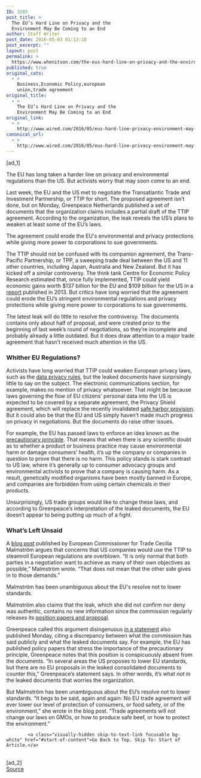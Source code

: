 ```yaml
---
ID: 3285
post_title: >
  The EU’s Hard Line on Privacy and the
  Environment May Be Coming to an End
author: Staff Writer
post_date: 2016-05-03 01:13:10
post_excerpt: ""
layout: post
permalink: >
  https://www.whenitson.com/the-eus-hard-line-on-privacy-and-the-environment-may-be-coming-to-an-end/
published: true
original_cats:
  - >
    Business,Economic Policy,european
    union,trade agreement
original_title:
  - >
    The EU’s Hard Line on Privacy and the
    Environment May Be Coming to an End
original_link:
  - >
    http://www.wired.com/2016/05/eus-hard-line-privacy-environment-may-coming-end/
canonical_url:
  - >
    http://www.wired.com/2016/05/eus-hard-line-privacy-environment-may-coming-end/
---
```

 [ad_1]
<br><div id=""><p>The EU has long taken a harder line on privacy and environmental regulations than the US. But activists worry that may soon come to an end.</p>
<p>Last week, the EU and the US met to negotiate the Transatlantic Trade and Investment Partnership, or TTIP for short. The proposed agreement isn’t done, but on Monday, Greenpeace Netherlands published a set of documents that the organization claims includes a partial draft of the TTIP agreement. According to the organization, the leak reveals the US’s plans to weaken at least some of the EU’s laws.</p>
<p data-js="fader" class="pullquote carve fader">
	The agreement could erode the EU's environmental and privacy protections while giving more power to corporations to sue governments.	<span class="attribution"/>
</p>

<p>The TTIP should not be confused with its companion agreement, the Trans-Pacific Partnership, or TPP, a sweeping trade deal between the US and 11 other countries, including Japan, Australia and New Zealand. But it has kicked off a similar controversy. The think tank Centre for Economic Policy Research estimated that, once fully implemented, TTIP could yield economic gains worth $137 billion for the EU and $109 billion for the US in a <a href="http://trade.ec.europa.eu/doclib/docs/2013/march/tradoc_150737.pdf">report</a> published in 2013. But critics have long worried that the agreement could erode the EU’s stringent environmental regulations and privacy protections while giving more power to corporations to sue governments.</p>
<p>The latest leak will do little to resolve the controversy. The documents contains only about half of proposal, and were created prior to the beginning of last week’s round of negotiations, so they’re incomplete and probably already a little outdated. But it does draw attention to a major trade agreement that hasn’t received much attention in the US.</p>
<h3>Whither EU Regulations?</h3>
<p>Activists have long worried that TTIP could weaken European privacy laws, such as the <a href="&gt;right to be forgotten&lt;/a&gt; and the newly updated &lt;a href=" http:="">data privacy rules</a>, but the leaked documents have surprisingly little to say on the subject. The electronic communications section, for example, makes no mention of privacy whatsoever. That might be because laws governing the flow of EU citizens’ personal data into the US is expected to be covered by a separate agreement, the Privacy Shield agreement, which will replace the recently invalidated <a href="http://www.wired.com/2015/10/tech-companies-can-blame-snowden-data-privacy-decision/">safe harbor provision</a>. But it could also be that the EU and US simply haven’t made much progress on privacy in negotiations. But the documents do raise other issues.</p>
<p>For example, the EU has passed laws to enforce an idea known as the <a href="">precautionary principle</a>. That means that when there is any scientific doubt as to whether a product or business practice may cause environmental harm or damage consumers’ health, it’s up the company or companies in question to prove that there is no harm. This policy stands is stark contrast to US law, where it’s generally up to consumer advocacy groups and environmental activists to prove that a company is causing harm. As a result, genetically modified organisms have been mostly banned in Europe, and companies are forbidden from using certain chemicals in their products.</p>
<p>Unsurprisingly, US trade groups would like to change these laws, and according to Greenpeace’s interpretation of the leaked documents, the EU doesn’t appear to being putting up much of a fight.</p>
<h3>What’s Left Unsaid</h3>
<p>A <a href="https://ec.europa.eu/commission/2014-2019/malmstrom/blog/negotiating-ttip_en">blog post</a> published by European Commissioner for Trade Cecilia Malmström argues that concerns that US companies would use the TTIP to steamroll European regulations are overblown. “It is only normal that both parties in a negotiation want to achieve as many of their own objectives as possible,” Malmström wrote. “That does not mean that the other side gives in to those demands.”</p>
<p data-js="fader" class="pullquote carve fader">
	Malmström has been unambiguous about the EU's resolve not to lower standards.	<span class="attribution"/>
</p>

<p>Malmström also claims that the leak, which she did not confirm nor deny was authentic, contains no new information since the commission regularly releases its <a href="http://trade.ec.europa.eu/doclib/press/index.cfm?id=1230">position papers and proposal</a>.</p>
<p>Greenpeace called this argument disingenuous <a href="http://www.greenpeace.org/eu-unit/en/News/2016/TTIP-leaks-update-Greenpeace-response-to-Commission-statements/">in a statement</a> also published Monday, citing a discrepancy between what the commission has said publicly and what the leaked documents say. For example, the EU has published policy papers that stress the importance of the precautionary principle, Greenpeace notes that this position is conspicuously absent from the documents. “In several areas the US proposes to lower EU standards, but there are no EU proposals in the leaked consolidated documents to counter this,” Greenpeace’s statement says. In other words, it’s what <em>not</em> in the leaked documents that worries the organization.</p>
<p>But Malmström has been unambiguous about the EU’s resolve not to lower standards. “It begs to be said, again and again: No EU trade agreement will ever lower our level of protection of consumers, or food safety, or of the environment,” she wrote in the blog post. “Trade agreements will not change our laws on GMOs, or how to produce safe beef, or how to protect the environment.”</p>

			<a class="visually-hidden skip-to-text-link focusable bg-white" href="#start-of-content">Go Back to Top. Skip To: Start of Article.</a>

			
</div>
<br>[ad_2]
<br><a href="http://www.wired.com/2016/05/eus-hard-line-privacy-environment-may-coming-end/">Source </a>